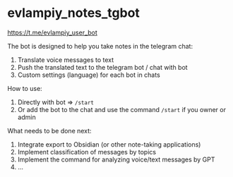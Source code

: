 # evlampiy_notes_tgbot

https://t.me/evlampiy_user_bot

The bot is designed to help you take notes in the telegram chat:
1. Translate voice messages to text
2. Push the translated text to the telegram bot / chat with bot
3. Custom settings (language) for each bot in chats

How to use:
1. Directly with bot => `/start`
2. Or add the bot to the chat and use the command `/start` if you owner or admin

What needs to be done next:
1. Integrate export to Obsidian (or other note-taking applications)
2. Implement classification of messages by topics
3. Implement the command for analyzing voice/text messages by GPT
4. ...
